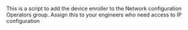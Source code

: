 This is a script to add the device enroller to the Network configuration Operators group. Assign this to your engineers who need access to IP configuration